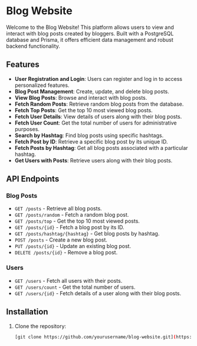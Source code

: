 # Blog Website

Welcome to the Blog Website! This platform allows users to view and interact with blog posts created by bloggers. Built with a PostgreSQL database and Prisma, it offers efficient data management and robust backend functionality.

## Features

- **User Registration and Login**: Users can register and log in to access personalized features.
- **Blog Post Management**: Create, update, and delete blog posts.
- **View Blog Posts**: Browse and interact with blog posts.
- **Fetch Random Posts**: Retrieve random blog posts from the database.
- **Fetch Top Posts**: Get the top 10 most viewed blog posts.
- **Fetch User Details**: View details of users along with their blog posts.
- **Fetch User Count**: Get the total number of users for administrative purposes.
- **Search by Hashtag**: Find blog posts using specific hashtags.
- **Fetch Post by ID**: Retrieve a specific blog post by its unique ID.
- **Fetch Posts by Hashtag**: Get all blog posts associated with a particular hashtag.
- **Get Users with Posts**: Retrieve users along with their blog posts.

## API Endpoints

### Blog Posts

- `GET /posts` - Retrieve all blog posts.
- `GET /posts/random` - Fetch a random blog post.
- `GET /posts/top` - Get the top 10 most viewed posts.
- `GET /posts/{id}` - Fetch a blog post by its ID.
- `GET /posts/hashtag/{hashtag}` - Get blog posts by hashtag.
- `POST /posts` - Create a new blog post.
- `PUT /posts/{id}` - Update an existing blog post.
- `DELETE /posts/{id}` - Remove a blog post.

### Users

- `GET /users` - Fetch all users with their posts.
- `GET /users/count` - Get the total number of users.
- `GET /users/{id}` - Fetch details of a user along with their blog posts.

## Installation

1. Clone the repository:

   ```bash
   [git clone https://github.com/yourusername/blog-website.git](https://github.com/shokhjahon-developer/BlogSphere.git)
